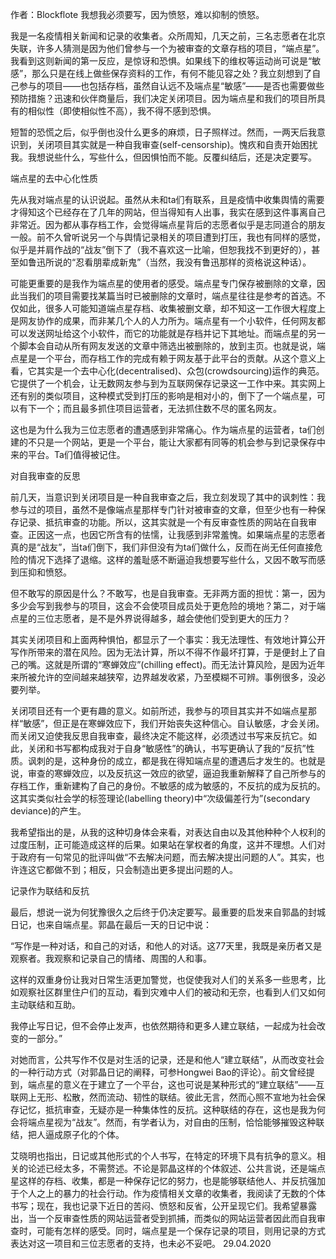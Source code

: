 作者：Blockflote 我想我必须要写，因为愤怒，难以抑制的愤怒。

我是一名疫情相关新闻和记录的收集者。众所周知，几天之前，三名志愿者在北京失联，许多人猜测是因为他们曾参与一个为被审查的文章存档的项目，“端点星”。 我看到这则新闻的第一反应，是惊讶和恐惧。如果线下的维权等运动尚可说是“敏感”，那么只是在线上做些保存资料的工作，有何不能见容之处？我立刻想到了自己参与的项目——也包括存档，虽然自认远不及端点星“敏感”——是否也需要做些预防措施？迅速和伙伴商量后，我们决定关闭项目。因为端点星和我们的项目所具有的相似性（即使相似性不高），我不得不感到恐惧。

短暂的恐慌之后，似乎倒也没什么更多的麻烦，日子照样过。然而，一两天后我意识到，关闭项目其实就是一种自我审查(self-censorship)。愧疚和自责开始困扰我。我想说些什么，写些什么，但因惧怕而不能。反覆纠结后，还是决定要写。

端点星的去中心化性质

先从我对端点星的认识说起。虽然从未和ta们有联系，且是疫情中收集舆情的需要才得知这个已经存在了几年的网站，但当得知有人出事，我实在感到这件事离自己非常近。因为都从事存档工作，会觉得端点星背后的志愿者似乎是志同道合的朋友一般。前不久曾听说另一个与舆情记录相关的项目遭到打压，我也有同样的感觉，似乎是并肩作战的“战友”倒下了（我不喜欢这一比喻，但恕我找不到更好的），甚至如鲁迅所说的“忍看朋辈成新鬼”（当然，我没有鲁迅那样的资格说这种话）。

可能更重要的是我作为端点星的使用者的感受。端点星专门保存被删除的文章，因此当我们的项目需要找某篇当时已被删除的文章时，端点星往往是参考的首选。不仅如此，很多人可能知道端点星存档、收集被删文章，却不知这一工作很大程度上是网友协作的成果，而非某几个人的人力所为。端点星有一个小软件，任何网友都可以发送网址给这个小软件，而它的功能就是存档并记下其地址。而端点星的另一个脚本会自动从所有网友发送的文章中筛选出被删除的，放到主页。也就是说，端点星是一个平台，而存档工作的完成有赖于网友基于此平台的贡献。从这个意义上看，它其实是一个去中心化(decentralised)、众包(crowdsourcing)运作的典范。它提供了一个机会，让无数网友参与到为互联网保存记录这一工作中来。其实网上还有别的类似项目，这种模式受到打压的影响是相对小的，倒下了一个端点星，可以有下一个；而且最多抓住项目运营者，无法抓住数不尽的匿名网友。

这也是为什么我为三位志愿者的遭遇感到非常痛心。作为端点星的运营者，ta们创建的不只是一个网站，更是一个平台，能让大家都有同等的机会参与到记录保存中来的平台。Ta们值得被记住。

对自我审查的反思

前几天，当意识到关闭项目是一种自我审查之后，我立刻发现了其中的讽刺性：我参与过的项目，虽然不是像端点星那样专门针对被审查的文章，但至少也有一种保存记录、抵抗审查的功能。所以，这其实就是一个有反审查性质的网站在自我审查。正因这一点，也因它所含有的怯懦，让我感到非常羞愧。如果端点星的志愿者真的是“战友”，当ta们倒下，我们非但没有为ta们做什么，反而在尚无任何直接危险的情况下选择了退缩。这样的羞耻感不断逼迫我想要写些什么，又因不敢写而感到压抑和愤怒。

但不敢写的原因是什么？不敢写，也是自我审查。无非两方面的担忧：第一，因为多少会写到我参与的项目，这会不会使项目成员处于更危险的境地？第二，对于端点星的三位志愿者，是不是外界说得越多，越会使他们受到更大的压力？

其实关闭项目和上面两种惧怕，都显示了一个事实：我无法理性、有效地计算公开写作所带来的潜在风险。因为无法计算，所以不得不作最坏打算，于是便封上了自己的嘴。这就是所谓的“寒蝉效应”(chilling effect)。而无法计算风险，是因为近年来所被允许的空间越来越狭窄，边界越发收紧，乃至模糊不可辨。事例很多，没必要列举。

关闭项目还有一个更有趣的意义。如前所述，我参与的项目其实并不如端点星那样“敏感”，但正是在寒蝉效应下，我们开始丧失这种信心。自认敏感，才会关闭。而关闭又迫使我反思自我审查，最终决定不能这样，必须透过书写来反抗它。如此，关闭和书写都构成我对于自身“敏感性”的确认，书写更确认了我的“反抗”性质。讽刺的是，这种身份的成立，都是我在得知端点星的遭遇后才发生的。也就是说，审查的寒蝉效应，以及反抗这一效应的欲望，逼迫我重新解释了自己所参与的存档工作，重新建构了自己的身份。不敏感的成为敏感的，不反抗的成为反抗的。这其实类似社会学的标签理论(labelling theory)中“次级偏差行为”(secondary deviance)的产生。

我希望指出的是，从我的这种切身体会来看，对表达自由以及其他种种个人权利的过度压制，正可能造成这样的后果。如果站在掌权者的角度，这并不理想。人们对于政府有一句常见的批评叫做“不去解决问题，而去解决提出问题的人”。其实，也许连这它都做不到；相反，只会制造出更多提出问题的人。

记录作为联结和反抗

最后，想说一说为何犹豫很久之后终于仍决定要写。最重要的启发来自郭晶的封城日记，也来自端点星。郭晶在最后一天的日记中说：

“写作是一种对话，和自己的对话，和他人的对话。这77天里，我既是亲历者又是观察者。我观察和记录自己的情绪、周围的人和事。

这样的双重身份让我对日常生活更加警觉，也促使我对人们的关系多一些思考，比如观察社区群里住户们的互动，看到灾难中人们的被动和无奈，也看到人们又如何主动联结和互助。

我停止写日记，但不会停止发声，也依然期待和更多人建立联结，一起成为社会改变的一部分。”

对她而言，公共写作不仅是对生活的记录，还是和他人“建立联结”，从而改变社会的一种行动方式（对郭晶日记的阐释，可参Hongwei Bao的评论）。前文曾经提到，端点星的意义在于建立了一个平台，这也可说是某种形式的“建立联结”——互联网上无形、松散，然而流动、韧性的联结。彼此无言，然而心照不宣地为社会保存记忆，抵抗审查，无疑亦是一种集体性的反抗。这种联结的存在，这也是我为何会将端点星视为“战友”。然而，有学者认为，对自由的压制，恰恰能够摧毁这种联结，把人逼成原子化的个体。

艾晓明也指出，日记或其他形式的个人书写，在特定的环境下具有抗争的意义。相关的论述已经太多，不需赘述。不论是郭晶这样的个体叙述、公共言说，还是端点星这样的存档、收集，都是一种保存记忆的努力，也是能够联结他人、并反抗强加于个人之上的暴力的社会行动。作为疫情相关文章的收集者，我阅读了无数的个体书写；现在，我也记录下近日的苦闷、愤怒和反省，公开呈现它们。我希望暴露出，当一个反审查性质的网站运营者受到抓捕，而类似的网站运营者因此而自我审查时，可能有怎样的感受。同时，端点星是一个保存记录的项目，则用记录的方式表达对这一项目和三位志愿者的支持，也未必不妥吧。 29.04.2020 
